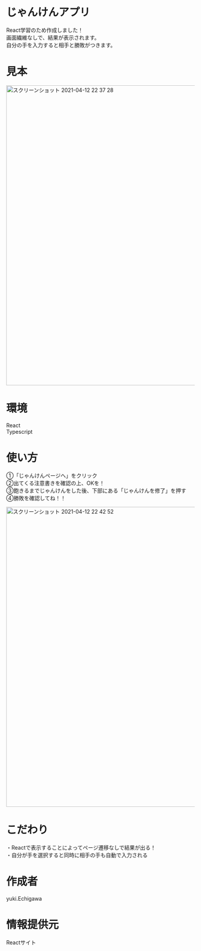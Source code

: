 # じゃんけんアプリ
React学習のため作成しました！  
画面繊維なしで、結果が表示されます。  
自分の手を入力すると相手と勝敗がつきます。

# 見本
<img width="800" alt="スクリーンショット 2021-04-12 22 37 28" src="https://user-images.githubusercontent.com/69971834/114403672-f8da4b00-9bdf-11eb-99db-d1c90755745f.png">


# 環境
React  
Typescript  

# 使い方
①「じゃんけんページへ」をクリック  
②出てくる注意書きを確認の上、OKを！  
③飽きるまでじゃんけんをした後、下部にある「じゃんけんを修了」を押す
④勝敗を確認してね！！

<img width="800" alt="スクリーンショット 2021-04-12 22 42 52" src="https://user-images.githubusercontent.com/69971834/114404257-7e5dfb00-9be0-11eb-98a9-881907db3e3a.png">


# こだわり
・Reactで表示することによってページ遷移なしで結果が出る！  
・自分が手を選択すると同時に相手の手も自動で入力される  


# 作成者
yuki.Echigawa

# 情報提供元
Reactサイト
